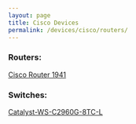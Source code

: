 ```yaml
---
layout: page
title: Cisco Devices
permalink: /devices/cisco/routers/
---
```


### Routers:

<a href="/devices/cisco/routers/1941/">Cisco Router 1941</a>  


### Switches:


<a href="/devices/cisco/switches/catalyst-ws-c2960g-8tc-l/">Catalyst-WS-C2960G-8TC-L</a>
